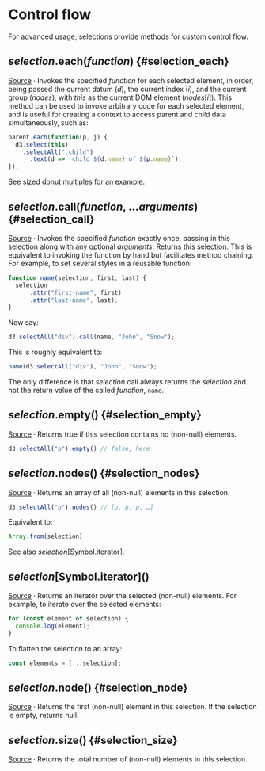 # Control flow

For advanced usage, selections provide methods for custom control flow.

## *selection*.each(*function*) {#selection_each}

[Source](https://github.com/d3/d3-selection/blob/main/src/selection/each.js) · Invokes the specified *function* for each selected element, in order, being passed the current datum (*d*), the current index (*i*), and the current group (*nodes*), with *this* as the current DOM element (*nodes*[*i*]). This method can be used to invoke arbitrary code for each selected element, and is useful for creating a context to access parent and child data simultaneously, such as:

```js
parent.each(function(p, j) {
  d3.select(this)
    .selectAll(".child")
      .text(d => `child ${d.name} of ${p.name}`);
});
```

See [sized donut multiples](https://gist.github.com/mbostock/4c5fad723c87d2fd8273) for an example.

## *selection*.call(*function*, ...*arguments*) {#selection_call}

[Source](https://github.com/d3/d3-selection/blob/main/src/selection/call.js) · Invokes the specified *function* exactly once, passing in this selection along with any optional *arguments*. Returns this selection. This is equivalent to invoking the function by hand but facilitates method chaining. For example, to set several styles in a reusable function:

```js
function name(selection, first, last) {
  selection
      .attr("first-name", first)
      .attr("last-name", last);
}
```

Now say:

```js
d3.selectAll("div").call(name, "John", "Snow");
```

This is roughly equivalent to:

```js
name(d3.selectAll("div"), "John", "Snow");
```

The only difference is that *selection*.call always returns the *selection* and not the return value of the called *function*, `name`.

## *selection*.empty() {#selection_empty}

[Source](https://github.com/d3/d3-selection/blob/main/src/selection/empty.js) · Returns true if this selection contains no (non-null) elements.

```js
d3.selectAll("p").empty() // false, here
```

## *selection*.nodes() {#selection_nodes}

[Source](https://github.com/d3/d3-selection/blob/main/src/selection/nodes.js) · Returns an array of all (non-null) elements in this selection.

```js
d3.selectAll("p").nodes() // [p, p, p, …]
```

Equivalent to:

```js
Array.from(selection)
```

See also [*selection*[Symbol.iterator]](#selection-symbol-iterator).

## *selection*[Symbol.iterator]\(\)

[Source](https://github.com/d3/d3-selection/blob/main/src/selection/iterator.js) · Returns an iterator over the selected (non-null) elements. For example, to iterate over the selected elements:

```js
for (const element of selection) {
  console.log(element);
}
```

To flatten the selection to an array:

```js
const elements = [...selection];
```

## *selection*.node() {#selection_node}

[Source](https://github.com/d3/d3-selection/blob/main/src/selection/node.js) · Returns the first (non-null) element in this selection. If the selection is empty, returns null.

## *selection*.size() {#selection_size}

[Source](https://github.com/d3/d3-selection/blob/main/src/selection/size.js) · Returns the total number of (non-null) elements in this selection.
